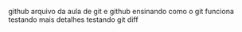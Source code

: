 github
arquivo da aula de git e github
ensinando como o git funciona
testando mais detalhes
testando git diff
